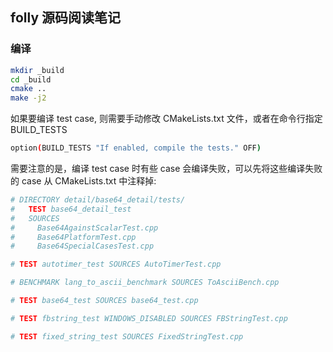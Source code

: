 ## folly 源码阅读笔记

### 编译

```sh
mkdir _build
cd _build
cmake ..
make -j2
```

如果要编译 test case, 则需要手动修改 CMakeLists.txt 文件，或者在命令行指定 BUILD_TESTS

```sh
option(BUILD_TESTS "If enabled, compile the tests." OFF)
```

需要注意的是，编译 test case 时有些 case 会编译失败，可以先将这些编译失败的 case 从 CMakeLists.txt 中注释掉:

```sh
# DIRECTORY detail/base64_detail/tests/
#   TEST base64_detail_test
#   SOURCES
#     Base64AgainstScalarTest.cpp
#     Base64PlatformTest.cpp
#     Base64SpecialCasesTest.cpp

# TEST autotimer_test SOURCES AutoTimerTest.cpp

# BENCHMARK lang_to_ascii_benchmark SOURCES ToAsciiBench.cpp

# TEST base64_test SOURCES base64_test.cpp

# TEST fbstring_test WINDOWS_DISABLED SOURCES FBStringTest.cpp

# TEST fixed_string_test SOURCES FixedStringTest.cpp
```

